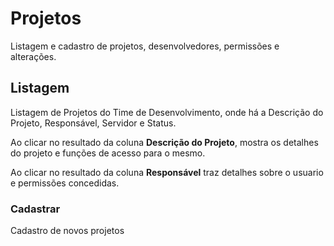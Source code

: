 # Projetos

Listagem e cadastro de projetos, desenvolvedores, permissões e alterações.

## Listagem
Listagem de Projetos do Time de Desenvolvimento, onde há a Descrição do Projeto, Responsável, Servidor e Status.

Ao clicar no resultado da coluna **Descrição do Projeto**, mostra os detalhes do projeto e funções de acesso para o mesmo.

Ao clicar no resultado da coluna **Responsável** traz detalhes sobre o usuario e permissões concedidas.

### Cadastrar
Cadastro de novos projetos
